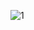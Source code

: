 ![1](https://i.ytimg.com/vi/wKXK1JxInF8/hqdefault.jpg?sqp=-oaymwEcCPYBEIoBSFXyq4qpAw4IARUAAIhCGAFwAcABBg==&rs=AOn4CLBXEuHcVQR3wWz611IInYvc2heq8g)